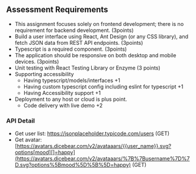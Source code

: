 ## Assessment Requirements

- This assignment focuses solely on frontend development; there is no requirement for backend development. (3points)
- Build a user interface using React, Ant Design (or any CSS library), and fetch JSON data from REST API endpoints. (3points)
- Typescript is a required component. (3points)
- The application should be responsive on both desktop and mobile devices. (3points)
- Unit testing with React Testing Library or Enzyme (3 points)
- Supporting accessibility
  - Having typescript/models/interfaces +1
  - Having custom typescript config including eslint for typescript +1
  - Having Accessibility support +1
- Deployment to any host or cloud is plus point.
  - Code delivery with live demo +2

### API Detail

- Get user list: https://jsonplaceholder.typicode.com/users (GET)
- Get avatar: [https://avatars.dicebear.com/v2/avataaars/{{user_name}}.svg?options[mood][]=happy](https://avatars.dicebear.com/v2/avataaars/%7B%7Busername%7D%7D.svg?options%5Bmood%5D%5B%5D=happy) (GET)
